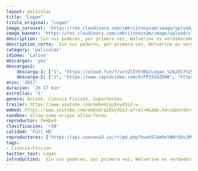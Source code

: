 ```yaml
---
layout: peliculas
title: "Logan"
titulo_original: "Logan"
image_carousel: 'https://res.cloudinary.com/imbriitneysam/image/upload/v1543808328/logan-poster-min.jpg'
image_banner: 'https://res.cloudinary.com/imbriitneysam/image/upload/v1543808329/logan-banner-min.jpg'
description: Sin sus poderes, por primera vez, Wolverine es verdaderamente vulnerable. Después de una vida de dolor y angustia, sin rumbo y perdido en el mundo donde los X-Men son leyenda, su mentor Charles Xavier lo convence de asumir una última misión, proteger a una joven que será la única esperanza para la raza mutante. Tercera y última película protagonizada por Hugh Jackman en el papel de Lobezno.
description_corta:  Sin sus poderes, por primera vez, Wolverine es verdaderamente vulnerable. Después de una vida de dolor y angustia, sin rumbo y perdido en el mundo donde los X-Men son leyenda, su mentor Charles Xavier lo convence de asumir una última..
category: 'peliculas'
idioma: 'Latino'
descargas: 'yes'
descargas2:
    descarga-1: ["1", "https://oload.fun/f/vzVZlEYEVRQ/Logan_%282017%29.MP4.mp4", "https://www.google.com/s2/favicons?domain=openload.co","OpenLoad","https://res.cloudinary.com/imbriitneysam/image/upload/v1541473684/mexico.png", "Latino", "Full HD"]
    descarga-2: ["2", "https://www.rapidvideo.com/d/FP15SGZDAB", "https://www.google.com/s2/favicons?domain=www.rapidvideo.com","RapidVideo","https://res.cloudinary.com/imbriitneysam/image/upload/v1541473684/mexico.png", "Latino", "Full HD"]
anio: '2017'
duracion: '2h 17 min'
estrellas: '5'
genero: Acción, Ciencia Ficción, Superhéroes
trailer: https://www.youtube.com/embed/qiEoyd2oJ-w
embed: https://www.youtube.com/embed/qiEoyd2oJ-w?rel=0&amp;hd=1&border=0&wmode=opaque&enablejsapi=1&modestbranding=1&controls=1&showinfo=1
sandbox: allow-same-origin allow-forms
reproductor: fembed
clasificacion: '+10'
calidad: 'Full HD'
reproductores: ["https://api.cuevana3.io/rr/gd.php?h=ek5lbm9xYWNrS0xJMVp5b21KREk0dFBLbjVkaHhkRGdrOG1jbnBpUnhhS1YwbnVsbnBXczZLYVpoNENXdWEvQWxxeWdjMkRLcmRUV3NINTRpZEtwN1pXU3FadVkyUT09"]
tags:
- Ciencia-Ficcion
twitter_text: Logan
introduction:  Sin sus poderes, por primera vez, Wolverine es verdaderamente vulnerable. Después de una vida de dolor y angustia, sin rumbo y perdido en el mundo donde los X-Men son leyenda, su mentor Charles Xavier lo convence de asumir una última..
---
```












